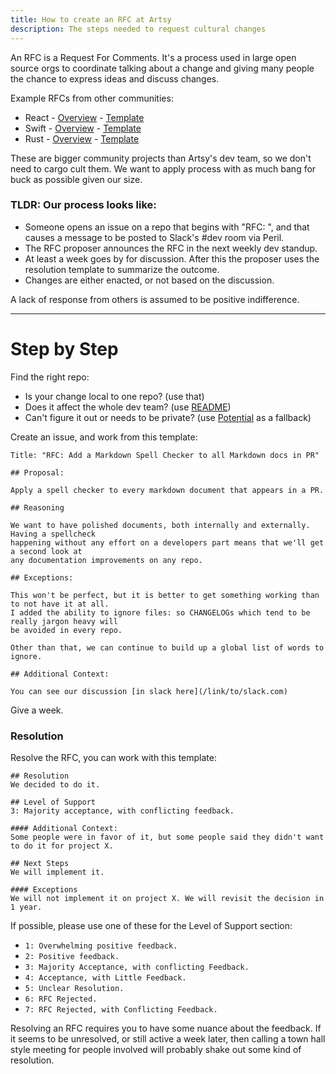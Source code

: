 ```yaml
---
title: How to create an RFC at Artsy
description: The steps needed to request cultural changes
---
```


An RFC is a Request For Comments. It's a process used in large open source orgs to coordinate talking about a
change and giving many people the chance to express ideas and discuss changes.

Example RFCs from other communities:

- React - [Overview](https://github.com/reactjs/rfcs/blob/master/README.md) -
  [Template](https://github.com/reactjs/rfcs/blob/master/0000-template.md)
- Swift - [Overview](https://github.com/apple/swift-evolution/blob/master/process.md#how-to-propose-a-change) -
  [Template](https://github.com/apple/swift-evolution/blob/master/proposal-templates/0000-swift-template.md)
- Rust - [Overview](https://github.com/rust-lang/rfcs#rust-rfcs) -
  [Template](https://github.com/rust-lang/rfcs/blob/master/0000-template.md)

These are bigger community projects than Artsy's dev team, so we don't need to cargo cult them. We want to apply
process with as much bang for buck as possible given our size.

### TLDR: Our process looks like:

- Someone opens an issue on a repo that begins with "RFC: ", and that causes a message to be posted to Slack's #dev
  room via Peril.
- The RFC proposer announces the RFC in the next weekly dev standup.
- At least a week goes by for discussion. After this the proposer uses the resolution template to summarize the
  outcome.
- Changes are either enacted, or not based on the discussion.

A lack of response from others is assumed to be positive indifference.

---

# Step by Step

Find the right repo:

- Is your change local to one repo? (use that)
- Does it affect the whole dev team? (use [README](https://github.com/artsy/README))
- Can't figure it out or needs to be private? (use [Potential][] as a fallback)

Create an issue, and work from this template:

    Title: "RFC: Add a Markdown Spell Checker to all Markdown docs in PR"

    ## Proposal:

    Apply a spell checker to every markdown document that appears in a PR.

    ## Reasoning

    We want to have polished documents, both internally and externally. Having a spellcheck
    happening without any effort on a developers part means that we'll get a second look at
    any documentation improvements on any repo.

    ## Exceptions:

    This won't be perfect, but it is better to get something working than to not have it at all.
    I added the ability to ignore files: so CHANGELOGs which tend to be really jargon heavy will
    be avoided in every repo.

    Other than that, we can continue to build up a global list of words to ignore.

    ## Additional Context:

    You can see our discussion [in slack here](/link/to/slack.com)

Give a week.

### Resolution

Resolve the RFC, you can work with this template:

    ## Resolution
    We decided to do it.

    ## Level of Support
    3: Majority acceptance, with conflicting feedback.

    #### Additional Context:
    Some people were in favor of it, but some people said they didn't want to do it for project X.

    ## Next Steps
    We will implement it.

    #### Exceptions
    We will not implement it on project X. We will revisit the decision in 1 year.

If possible, please use one of these for the Level of Support section:

- `1: Overwhelming positive feedback.`
- `2: Positive feedback.`
- `3: Majority Acceptance, with conflicting Feedback.`
- `4: Acceptance, with Little Feedback.`
- `5: Unclear Resolution.`
- `6: RFC Rejected.`
- `7: RFC Rejected, with Conflicting Feedback.`

Resolving an RFC requires you to have some nuance about the feedback. If it seems to be unresolved, or still active
a week later, then calling a town hall style meeting for people involved will probably shake out some kind of
resolution.

[potential]: https://github.com/artsy/potential/
[mobile]: https://github.com/artsy/mobile
